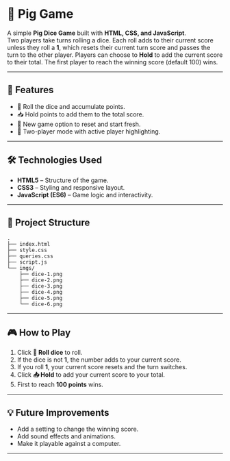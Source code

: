 # 🎲 Pig Game  

A simple **Pig Dice Game** built with **HTML, CSS, and JavaScript**.  
Two players take turns rolling a dice. Each roll adds to their current score unless they roll a **1**, which resets their current turn score and passes the turn to the other player. Players can choose to **Hold** to add the current score to their total. The first player to reach the winning score (default 100) wins.  

---

## 🚀 Features  
- 🎲 Roll the dice and accumulate points.  
- 📥 Hold points to add them to the total score.  
- 🔄 New game option to reset and start fresh.  
- 👥 Two-player mode with active player highlighting.  

---

## 🛠️ Technologies Used  
- **HTML5** – Structure of the game.  
- **CSS3** – Styling and responsive layout.  
- **JavaScript (ES6)** – Game logic and interactivity.  

---

## 📂 Project Structure  
```
.
├── index.html
├── style.css
├── queries.css
├── script.js
└── imgs/
    ├── dice-1.png
    ├── dice-2.png
    ├── dice-3.png
    ├── dice-4.png
    ├── dice-5.png
    └── dice-6.png
```

---

## 🎮 How to Play  
1. Click **🎲 Roll dice** to roll.  
2. If the dice is not **1**, the number adds to your current score.  
3. If you roll **1**, your current score resets and the turn switches.  
4. Click **📥 Hold** to add your current score to your total.  
5. First to reach **100 points** wins.  

---

## 💡 Future Improvements  
- Add a setting to change the winning score.  
- Add sound effects and animations.  
- Make it playable against a computer.  

---
